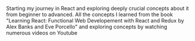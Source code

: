 Starting my journey in React and exploring deeply crucial concepts about it from beginner to advanced. All the concepts I learned from the book "Learning React: Functional Web Developement with React and Redux by Alex Banks and Eve Porcello" and exploring concepts by watching numerous videos on Youtube
